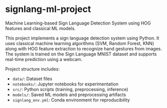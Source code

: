 # signlang-ml-project
Machine Learning-based Sign Language Detection System using HOG features and classical ML models.

This project implements a sign language detection system using Python. 
It uses classical machine learning algorithms (SVM, Random Forest, KNN) along with HOG feature extraction to recognize hand gestures from images. 
The system is trained on the Sign Language MNIST dataset and supports real-time prediction using a webcam.

Project structure includes:
- `data/`: Dataset files
- `notebooks/`: Jupyter notebooks for experimentation
- `src/`: Python scripts (training, preprocessing, inference)
- `models/`: Saved ML models and preprocessing artifacts
- `signlang_env.yml`: Conda environment for reproducibility

